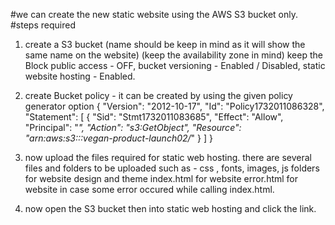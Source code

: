 #we can create the new static website using the AWS S3 bucket only.
#steps required
  1) create a S3 bucket (name should be keep in mind as it will show the same name on the website) (keep the availability zone in mind) keep the Block public access - OFF, bucket versioning - Enabled / Disabled, static website hosting - Enabled.
  2) create Bucket policy - it can be created by using the given policy generator option
      {
    "Version": "2012-10-17",
    "Id": "Policy1732011086328",
    "Statement":
    [
        {
            "Sid": "Stmt1732011083685",
            "Effect": "Allow",
            "Principal": "*",
            "Action": "s3:GetObject",
            "Resource": "arn:aws:s3:::vegan-product-launch02/*"
        }
    ]
    }

  3) now upload the files required for static web hosting. there are several files and folders to be uploaded such as -
         css , fonts, images, js folders for website design and theme
         index.html for website
         error.html for website in case some error occured while calling index.html.

  4) now open the S3 bucket then into static web hosting and click the link.
